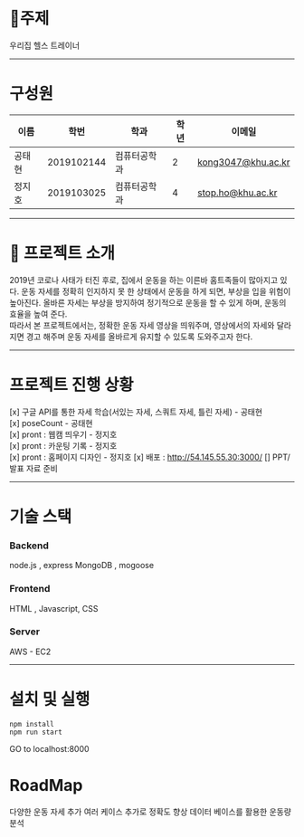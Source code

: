 # :rocket:주제
우리집 헬스 트레이너

---

# 구성원

이름 | 학번 |  학과 | 학년 | 이메일
------------ | ------------- | ------------- | ------------- | -------------  
공태현 | 2019102144 | 컴퓨터공학과 | 2 |  kong3047@khu.ac.kr
정지호 | 2019103025 | 컴퓨터공학과 | 4 | stop.ho@khu.ac.kr

---
# :metal: 프로젝트 소개

2019년 코로나 사태가 터진 후로, 집에서 운동을 하는 이른바 홈트족들이 많아지고 있다. 운동 자세를 정확히 인지하지 못 한 상태에서 운동을 하게 되면, 부상을 입을 위험이 높아진다. 올바른 자세는 부상을 방지하여 정기적으로 운동을 할 수 있게 하며, 운동의 효율을 높여 준다.  
따라서 본 프로젝트에서는, 정확한 운동 자세 영상을 띄워주며, 영상에서의 자세와 달라지면 경고 해주며 운동 자세를 올바르게 유지할 수 있도록 도와주고자 한다.  

---

# 프로젝트 진행 상황
[x] 구글 API를 통한 자세 학습(서있는 자세, 스쿼트 자세, 틀린 자세) - 공태현  
[x] poseCount - 공태현  
[x] pront : 웹캠 띄우기 - 정지호  
[x] pront : 카운팅 기록 - 정지호  
[x] pront : 홈페이지 디자인 - 정지호
[x] 배포 : http://54.145.55.30:3000/
[] PPT/발표 자료 준비

---

# 기술 스택
### Backend
node.js , express
MongoDB , mogoose

### Frontend
HTML , Javascript, CSS

### Server
AWS - EC2

---

# 설치 및 실행
```
npm install
npm run start
```
GO to localhost:8000 

# RoadMap
다양한 운동 자세 추가
여러 케이스 추가로 정확도 향상
데이터 베이스를 활용한 운동량 분석

